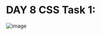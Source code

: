 # DAY 8 CSS Task 1:
![image](https://github.com/user-attachments/assets/12fb8489-1643-47b1-b650-bf04b3a582f8)
